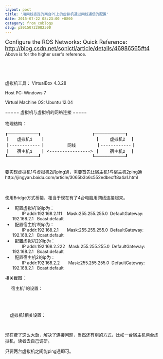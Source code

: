 ```yaml
---
layout: post
title: '用网线直连的两台PC上的虚拟机通过网线通信的配置'
date: 2015-07-22 08:23:00 +0800
category: from_cnblogs
slug: p20150722082300
---
```



<p></p>
<p><span style="font-size:18px">Configure the ROS Networks: Quick Reference: <a target="_blank" target="_self" href="http://blog.csdn.net/sonictl/article/details/46986565#t4">
http://blog.csdn.net/sonictl/article/details/46986565#t4</a></span><br>
Above is for the higher user's reference.<br>
</p>
<p><br>
</p>
<br>
<p>虚拟机工具： VirtualBox 4.3.28</p>
<p>Host PC: Windows 7</p>
<p>Virtual Machine OS: Ubuntu 12.04</p>
<p>===== 虚拟机与虚拟机的网络连接 =====<br>
<br>
物理结构：<br>
</p>
<pre><span style="font-family:Courier New">┎────────────┒&nbsp;&nbsp;&nbsp;&nbsp;&nbsp;&nbsp;&nbsp;&nbsp;&nbsp;&nbsp;&nbsp;&nbsp;&nbsp;&nbsp;&nbsp;&nbsp;&nbsp;&nbsp;&nbsp; ┎────────────┒
┃&nbsp;  虚拟机1&nbsp;&nbsp; ┃&nbsp;&nbsp;&nbsp;&nbsp;&nbsp;&nbsp;&nbsp;&nbsp;&nbsp;&nbsp; &nbsp;&nbsp;&nbsp;&nbsp;&nbsp;&nbsp;&nbsp;&nbsp; ┃&nbsp;&nbsp;  虚拟机2&nbsp; ┃
┃------------┃&nbsp;&nbsp;&nbsp;&nbsp;&nbsp;&nbsp;&nbsp;  网线&nbsp;&nbsp;&nbsp;&nbsp;&nbsp;&nbsp;&nbsp; ┃------------┃
┃&nbsp;  宿主机1&nbsp;&nbsp; ┃ &lt;----------------&gt; ┃&nbsp;&nbsp;  宿主机2&nbsp; ┃
┖────────────┚&nbsp;&nbsp;&nbsp;&nbsp;&nbsp;&nbsp;&nbsp;&nbsp;&nbsp;&nbsp;&nbsp;&nbsp;&nbsp;&nbsp;&nbsp;&nbsp;&nbsp;&nbsp;&nbsp; ┖────────────┚</span></pre>
<p><img src="http://img.blog.csdn.net/20150722162237632?watermark/2/text/aHR0cDovL2Jsb2cuY3Nkbi5uZXQv/font/5a6L5L2T/fontsize/400/fill/I0JBQkFCMA==/dissolve/70/gravity/Center" alt=""><br>
&nbsp;<br>
要实现虚拟机1与虚拟机2的ping通，需要首先让宿主机1与宿主机2ping通<br>
http://jingyan.baidu.com/article/3065b3b6c552edbecff8a4a1.html<br>
<br>
<br>
</p>
<p></p>
<p>使用Bridge方式桥接，相当于现在有了4台电脑用网线连接起来。</p>
<ul>
<li>&nbsp; 配置虚拟机1的ip为：<br>
&nbsp;&nbsp;&nbsp;&nbsp;&nbsp;&nbsp;&nbsp; IP addr:192.168.2.111&nbsp;&nbsp;&nbsp; Mask:255.255.255.0&nbsp; DefaultGateway: 192.168.2.1&nbsp;&nbsp; Bcast:default<br>
</li><li>&nbsp; 配置宿主机1的ip为：<br>
&nbsp;&nbsp; &nbsp; &nbsp;&nbsp; IP addr:192.168.2.1 &nbsp; &nbsp;&nbsp;&nbsp; Mask:255.255.255.0&nbsp; DefaultGateway: 192.168.2.1 &nbsp;&nbsp;Bcast:default</li><li>&nbsp; 配置虚拟机2的ip为：<br>
&nbsp; &nbsp; &nbsp; &nbsp; IP addr:192.168.2.222&nbsp;&nbsp; Mask:255.255.255.0&nbsp; DefaultGateway: 192.168.2.1&nbsp;&nbsp; Bcast:default</li><li>&nbsp; 配置宿主机2的ip为：<br>
&nbsp;&nbsp; &nbsp; &nbsp;&nbsp; IP addr:192.168.2.2 &nbsp; &nbsp;&nbsp;&nbsp; Mask:255.255.255.0&nbsp; DefaultGateway: 192.168.2.1&nbsp;&nbsp; Bcast:default</li></ul>
<p></p>
<p>相关截图：</p>
<p>&nbsp;&nbsp;&nbsp;&nbsp; 宿主机1的设置：<br>
&nbsp;&nbsp;&nbsp;&nbsp; <img src="http://img.blog.csdn.net/20150722161618494?watermark/2/text/aHR0cDovL2Jsb2cuY3Nkbi5uZXQv/font/5a6L5L2T/fontsize/400/fill/I0JBQkFCMA==/dissolve/70/gravity/Center" alt=""><br>
<br>
&nbsp;&nbsp;&nbsp;&nbsp; <img src="http://img.blog.csdn.net/20150722161636701?watermark/2/text/aHR0cDovL2Jsb2cuY3Nkbi5uZXQv/font/5a6L5L2T/fontsize/400/fill/I0JBQkFCMA==/dissolve/70/gravity/Center" alt=""><br>
<br>
&nbsp;&nbsp;&nbsp; 虚拟机1相关设置：</p>
<p>&nbsp;&nbsp;&nbsp;&nbsp; <img src="http://img.blog.csdn.net/20150722161658187?watermark/2/text/aHR0cDovL2Jsb2cuY3Nkbi5uZXQv/font/5a6L5L2T/fontsize/400/fill/I0JBQkFCMA==/dissolve/70/gravity/Center" alt=""><br>
</p>
<p>现在费了这么大劲，解决了连接问题，当然还有别的方式，比如一台宿主机两台虚拟机，读者去自己调研。</p>
<p>只要两台虚拟机之间能ping通即可。<br>
</p>
<br>
   
